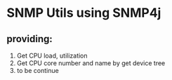 # SNMP Utils using SNMP4j

## providing:

1. Get CPU load, utilization
2. Get CPU core number and name by get device tree
3. to be continue
